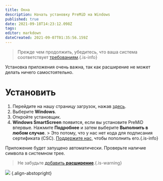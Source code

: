 ```yaml
---
title: Окна
description: Начать установку PreMiD на Windows
published: true
date: 2021-09-18T14:23:12.098Z
tags: 
editor: markdown
dateCreated: 2021-09-07T01:35:56.159Z
---
```


> Прежде чем продолжить, убедитесь, что ваша система соответствует [требованиям](/install/requirements).{.is-info}

Установка приложения очень важна, так как расширение не может делать ничего самостоятельно.

# Установить
1. Перейдите на нашу страницу загрузок, нажав [здесь](https://premid.app/downloads).
2. Выберите **Windows**.
3. Откройте установщик.
4. **Windows SmartScreen** появится, если вы установите PreMiD впервые. Нажмите **Подробнее** и затем выберите **Выполнить в любом случае**. > Это потому, что у нас нет кода для подписания сертификата (CSC). [Поддержите нас,](https://www.patreon.com/Timeraa) чтобы пополнить его.{.is-info}

Приложение будет запущено автоматически. Проверьте наличие символа в системном трее.

> Не забудьте [добавить **расширение**](/install).{.is-warning}

![](https://a.icons8.com/djxbtnYm/GBjHDS/svg.svg) {.align-abstopright}